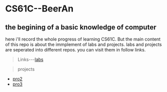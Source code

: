 # CS61C--BeerAn
## the begining of a basic knowledge of computer
here i'll record the whole progress of learning CS61C. But the main content of this repo is about the immplement of labs and projects.
labs and projects are seperated into different repos. you can visit them in follow links.
> Links---[labs](https://github.com/tc6-01/CCS61C_labs)

> projects 

- [pro2](https://github.com/tc6-01/cs61c-project2)
- [pro3](https://github.com/tc6-01/cs61c_project3)
